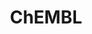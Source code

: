 ---
bigquery: https://console.cloud.google.com/bigquery?p=patents-public-data&d=ebi_chembl&page=dataset
citation: '"The ChEMBL database in 2017." Anna Gaulton, Anne Hersey, Michał Nowotka,
  A Patrícia Bento, Jon Chambers, David Mendez, Prudence Mutowo, Francis Atkinson,
  Louisa J Bellis, Elena Cibrián-Uhalte, Mark Davies, Nathan Dedman, Anneli Karlsson,
  María Paula Magariños, John P Overington, George Papadatos, Ines Smit, Andrew R
  Leach Nucleic acids Research (2017) 45 (Database Issue), D945-D954'
contributors: European Bioinformatics Institute
cost: None
description: ChEMBL Data is a manually curated database of small molecules used in
  drug discovery, including information about existing patented drugs.
documentation: 'schema: https://www.ebi.ac.uk/chembl/db_schema


  '
last_edit: Mon, 04 Apr 2022 19:07:30 GMT
location: https://console.cloud.google.com/marketplace/product/google_patents_public_datasets/chembl
maintained_by: EMBL-EBI, an outstation of European Molecular Biology Laboratory
related_publications: '

  ChEMBL: towards direct deposition of bioassay data.


  Mendez D, Gaulton A, Bento AP, Chambers J, De Veij M, Félix E, Magariños MP, Mosquera
  JF, Mutowo P, Nowotka M, Gordillo-Marañón M, Hunter F, Junco L, Mugumbate G, Rodriguez-Lopez
  M, Atkinson F, Bosc N, Radoux CJ, Segura-Cabrera A, Hersey A, Leach AR.


  — Nucleic Acids Res. 2019; 47(D1):D930-D940. doi: 10.1093/nar/gky1075

  '
schema_fields: '[''level2'', ''molecular_mechanism'', ''first_approval'', ''level4_description'',
  ''issue'', ''who_name'', ''molecule_type'', ''approval_date'', ''cell_source_tissue'',
  ''bto_id'', ''cl_lincs_id'', ''natural_product'', ''chebi_par_id'', ''submission_date'',
  ''assay_param_id'', ''parameter_type'', ''log_id'', ''standard_type'', ''class_level'',
  ''annotation'', ''level5'', ''db_version'', ''irac_code'', ''cx_most_bpka'', ''country'',
  ''data_validity_comment'', ''l2'', ''oral'', ''patent_expire_date'', ''mc_tax_id'',
  ''domain_id'', ''withdrawn_country'', ''target_type'', ''smid'', ''last_page'',
  ''met_comment'', ''polymer_flag'', ''innovator_company'', ''lle'', ''year'', ''mol_frac_id'',
  ''parent_type'', ''targcomp_id'', ''cell_name'', ''domain_description'', ''target_mapping'',
  ''src_short_name'', ''component_id'', ''tid'', ''relationship_type'', ''assay_category'',
  ''warning_description'', ''updated_on'', ''potential_duplicate'', ''relation'',
  ''source_domain_id'', ''src_compound_id'', ''smarts'', ''cell_source_organism'',
  ''trade_name'', ''company'', ''oc_id'', ''protein_class_id'', ''assay_test_type'',
  ''l7'', ''ddd_units'', ''le'', ''num_alerts'', ''upper_value'', ''assay_id'', ''standard_upper_value'',
  ''pref_name'', ''updated_by'', ''pchembl_value'', ''parent_id'', ''standard_text_value'',
  ''usan_stem_definition'', ''hba_lipinski'', ''parent_go_id'', ''class_type'', ''end_position'',
  ''mol_hrac_id'', ''confidence'', ''cx_logp'', ''max_phase_for_ind'', ''drug_product_flag'',
  ''entity_type'', ''activity_count'', ''src_id'', ''assay_desc'', ''warnref_id'',
  ''site_residues'', ''ref_url'', ''alert_id'', ''metref_id'', ''normal_range_max'',
  ''stem'', ''full_mwt'', ''first_in_class'', ''ref_type'', ''l1'', ''sitecomp_id'',
  ''hbd'', ''frac_code'', ''text_value'', ''subgroup'', ''targrel_id'', ''ro3_pass'',
  ''ap_id'', ''active_ingredient'', ''pathway_key'', ''efo_term'', ''ddd_admr'', ''cpd_str_alert_id'',
  ''mesh_heading'', ''actsm_id'', ''variant_id'', ''cell_description'', ''assay_tax_id'',
  ''comp_go_id'', ''tax_id'', ''qudt_units'', ''title'', ''orig_description'', ''availability_type'',
  ''mw_monoisotopic'', ''withdrawn_reason'', ''mutation'', ''downgraded'', ''hrac_code'',
  ''bao_id'', ''organism'', ''major_class'', ''ingredient'', ''metabolite_record_id'',
  ''standard_units'', ''ridx'', ''confidence_score'', ''doi'', ''assay_class_id'',
  ''synonyms'', ''mol_atc_id'', ''site_name'', ''compound_key'', ''action_type'',
  ''src_description'', ''withdrawn_year'', ''component_synonym'', ''assay_type'',
  ''doc_id'', ''parameter_value'', ''parenteral'', ''biocomp_id'', ''cell_source_tax_id'',
  ''species_group_flag'', ''dosed_ingredient'', ''l6'', ''structure_type'', ''clo_id'',
  ''set_name'', ''relationship_desc'', ''warning_type'', ''uo_units'', ''binding_site_comment'',
  ''target_desc'', ''version'', ''level3'', ''uberon_id'', ''level2_description'',
  ''mecref_id'', ''hba'', ''component_type'', ''substrate_record_id'', ''standard_relation'',
  ''ddd_comment'', ''relationship'', ''published_value'', ''mec_id'', ''cx_logd'',
  ''efo_id'', ''label'', ''mc_target_accession'', ''warning_id'', ''res_stem_id'',
  ''heavy_atoms'', ''therapeutic_flag'', ''topical'', ''caloha_id'', ''research_stem'',
  ''src_assay_id'', ''disease_efficacy'', ''sequence'', ''active_molregno'', ''syn_type'',
  ''prodrug'', ''published_units'', ''compsyn_id'', ''co_stem_id'', ''psa'', ''definition'',
  ''db_source'', ''activity_id'', ''compound_name'', ''comments'', ''canonical_smiles'',
  ''bao_format'', ''first_page'', ''withdrawn_flag'', ''indref_id'', ''assay_cell_type'',
  ''mc_target_name'', ''patent_use_code'', ''predbind_id'', ''site_id'', ''rtb'',
  ''selectivity_comment'', ''standard_inchi'', ''cidx'', ''source'', ''tbl'', ''route'',
  ''prod_pat_id'', ''volume'', ''cell_id'', ''molecular_species'', ''isoform'', ''dosage_form'',
  ''acd_most_apka'', ''protein_class_desc'', ''aromatic_rings'', ''tissue_id'', ''warning_class'',
  ''molregno'', ''publication_number'', ''l3'', ''cellosaurus_id'', ''aspect'', ''status'',
  ''toid'', ''parent_molregno'', ''strength'', ''go_id'', ''l8'', ''met_id'', ''drugind_id'',
  ''assay_organism'', ''direct_interaction'', ''num_ro5_violations'', ''warning_country'',
  ''acd_logd'', ''mol_irac_id'', ''mc_organism'', ''molfile'', ''applicant_full_name'',
  ''standard_inchi_key'', ''sei'', ''enzyme_tid'', ''prediction_method'', ''published_relation'',
  ''standard_flag'', ''activity_comment'', ''ref_id'', ''record_id'', ''result_flag'',
  ''drug_substance_flag'', ''formulation_id'', ''alert_set_id'', ''published_type'',
  ''acd_logp'', ''protclasssyn_id'', ''priority'', ''alogp'', ''aidx'', ''nda_type'',
  ''related_tid'', ''who_extra'', ''journal'', ''assay_subcellular_fraction'', ''as_id'',
  ''patent_no'', ''full_molformula'', ''max_phase'', ''hbd_lipinski'', ''name'', ''type'',
  ''irac_class_id'', ''idx'', ''patent_id'', ''l4'', ''standard_value'', ''units'',
  ''qed_weighted'', ''inorganic_flag'', ''delist_flag'', ''ad_type'', ''domain_type'',
  ''helm_notation'', ''level1'', ''path'', ''level4'', ''black_box_warning'', ''mc_target_type'',
  ''homologue'', ''hrac_class_id'', ''atc_code'', ''ddd_value'', ''value'', ''curated_by'',
  ''entity_id'', ''drug_record_id'', ''previous_company'', ''description'', ''warning_year'',
  ''usan_stem_id'', ''mw_freebase'', ''usan_substem'', ''cx_most_apka'', ''usan_stem'',
  ''sequence_md5sum'', ''mesh_id'', ''pubmed_id'', ''start_position'', ''abstract'',
  ''last_active'', ''level3_description'', ''stat'', ''acd_most_bpka'', ''accession'',
  ''frac_class_id'', ''indication_class'', ''authors'', ''l5'', ''cell_ontology_id'',
  ''bei'', ''protein_class_synonym'', ''chirality'', ''assay_tissue'', ''met_conversion'',
  ''product_id'', ''rgid'', ''doc_type'', ''job_id'', ''level1_description'', ''tid_fixed'',
  ''num_lipinski_ro5_violations'', ''withdrawn_class'', ''curation_comment'', ''assay_strain'',
  ''pathway_id'', ''comp_class_id'', ''stem_class'', ''creation_date'', ''enzyme_name'',
  ''short_name'', ''std_act_id'', ''ass_cls_map_id'', ''assay_source'', ''ddd_id'',
  ''alert_name'', ''molsyn_id'', ''chembl_id'', ''normal_range_min'', ''compd_id'',
  ''mechanism_of_action'', ''mechanism_comment'', ''bao_endpoint'', ''usan_year'',
  ''domain_name'']'
shortname: chembl
tags:
- biotechnology
- health
- chemical
- bioinformatics
- medical
terms_of_use: CC BY-SA 3.0
title: ChEMBL
uuid: e232a192-965c-4ec9-904c-155b6dfe56c5
---